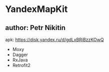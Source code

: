 # YandexMapKit
## author: Petr Nikitin

apk: https://disk.yandex.ru/d/gdLxBRiBzzKOwQ

- Moxy
- Dagger
- RxJava
- Retrofit2

